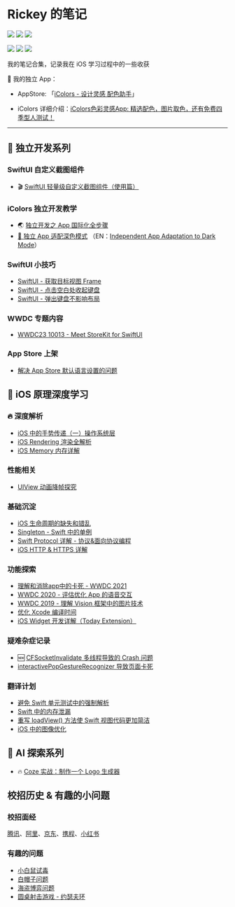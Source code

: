 # Rickey 的笔记

<p>
<a href="https://mp.weixin.qq.com/mp/appmsgalbum?action=getalbum&__biz=MzA5MTM1NTc2Ng==&scene=1&album_id=1406482220017369090&count=3#wechat_redirect"><img src="https://img.shields.io/badge/公众号-小吉的博客-green"></a>
<a href="https://juejin.im/user/59c0ede76fb9a00a3d134e0b/posts"><img src="https://img.shields.io/badge/掘金-RickeyBoy-green"></a>
<a href="https://xiaozhuanlan.com/u/rickeyboy"><img src="https://img.shields.io/badge/小专栏-RickeyBoy-green"></a>
</p>

<p> 
<img src="https://img.shields.io/badge/platform-iOS-ff69b4.svg">
<img src="https://img.shields.io/badge/language-Swift-orange.svg">
<img src="https://img.shields.io/badge/language-Objective--C-blue.svg">
</p>
我的笔记合集，记录我在 iOS 学习过程中的一些收获



🥰 我的独立 App：

- AppStore: 「[iColors - 设计灵感 配色助手](https://link.juejin.cn/?target=https%3A%2F%2Fapps.apple.com%2Fapp%2Fid6448422065)」

- iColors 详细介绍：[iColors色彩灵感App: 精选配色，图片取色，还有免费四季型人测试！ ](https://www.douban.com/group/topic/302111433/)

-------



##  独立开发系列

### SwiftUI 自定义截图组件

- 🎬 [SwiftUI 轻量级自定义截图组件（使用篇）](https://github.com/RickeyBoy/Rickey-iOS-Notes/blob/master/Notes/SwiftUI/SwiftUI%20%E8%BD%BB%E9%87%8F%E7%BA%A7%E8%87%AA%E5%AE%9A%E4%B9%89%E6%88%AA%E5%9B%BE%E7%BB%84%E4%BB%B6.md)

### iColors 独立开发教学

- 🌏 [独立开发之 App 国际化全步骤](https://github.com/RickeyBoy/Rickey-iOS-Notes/blob/master/Notes/iColorsDevelopment/App%20%E5%9B%BD%E9%99%85%E5%8C%96%E5%85%A8%E6%AD%A5%E9%AA%A4.md)
- [🎨 独立 App 适配深色模式](https://github.com/RickeyBoy/Rickey-iOS-Notes/blob/master/Notes/iColorsDevelopment/%E7%8B%AC%E7%AB%8B%20App%20%E9%80%82%E9%85%8D%E6%B7%B1%E8%89%B2%E6%A8%A1%E5%BC%8F%E9%80%82%E9%85%8D.md) （EN：[Independent App Adaptation to Dark Mode](https://github.com/RickeyBoy/Rickey-iOS-Notes/blob/master/Notes/iColorsDevelopment/Independent%20App%20Adaptation%20to%20Dark%20Mode.md)）

### SwiftUI 小技巧

- [SwiftUI - 获取目标视图 Frame](https://github.com/RickeyBoy/Rickey-iOS-Notes/blob/master/Notes/SwiftUI/SwiftUI%20-%20%E8%8E%B7%E5%8F%96%E7%9B%AE%E6%A0%87%E8%A7%86%E5%9B%BE%20Frame.md)
- [SwiftUI - 点击空白处收起键盘](https://github.com/RickeyBoy/Rickey-iOS-Notes/blob/master/Notes/SwiftUI/SwiftUI%20%E7%82%B9%E5%87%BB%E7%A9%BA%E7%99%BD%E5%A4%84%E6%94%B6%E8%B5%B7%E9%94%AE%E7%9B%98.md)
- [SwiftUI - 弹出键盘不影响布局](https://github.com/RickeyBoy/Rickey-iOS-Notes/blob/master/Notes/SwiftUI/SwiftUI%20弹出键盘不影响布局.md)

### WWDC 专题内容

- [WWDC23 10013 - Meet StoreKit for SwiftUI](https://xiaozhuanlan.com/topic/0579631284)

### App Store 上架

- [解决 App Store 默认语言设置的问题](https://github.com/RickeyBoy/Rickey-iOS-Notes/blob/master/Notes/AppStore/%E8%A7%A3%E5%86%B3%20App%20Store%20%E9%BB%98%E8%AE%A4%E8%AF%AD%E8%A8%80%E8%AE%BE%E7%BD%AE%E7%9A%84%E9%97%AE%E9%A2%98.md)



## 📱 iOS 原理深度学习

### 🔥 深度解析

- [iOS 中的手势传递（一）操作系统层](https://github.com/RickeyBoy/Rickey-iOS-Notes/blob/master/Notes/Fundamental/iOSGestures.md)
- [iOS Rendering 渲染全解析](https://github.com/RickeyBoy/Rickey-iOS-Notes/blob/master/笔记/iOS%20Rendering.md)
- [iOS Memory 内存详解](https://github.com/RickeyBoy/Rickey-iOS-Notes/blob/master/笔记/iOS%20Memory.md)

### 性能相关

- [UIView 动画降帧探究](https://github.com/RickeyBoy/Rickey-iOS-Notes/blob/master/Notes/Techniques/UIViewPreferredFPS.md)

### 基础沉淀

- [iOS 生命周期的缺失和错乱](https://github.com/RickeyBoy/Rickey-iOS-Notes/blob/master/笔记/iOS%20生命周期的缺失和错乱.md)
- [Singleton - Swift 中的单例](https://github.com/RickeyBoy/Rickey-iOS-Notes/blob/master/%E7%AC%94%E8%AE%B0/Singleton%20-%20Swift%20%E4%B8%AD%E7%9A%84%E5%8D%95%E4%BE%8B.md)
- [Swift Protocol 详解 - 协议&面向协议编程](https://github.com/RickeyBoy/Rickey-iOS-Notes/blob/master/%E7%AC%94%E8%AE%B0/Swift%20Protocol%20%E8%AF%A6%E8%A7%A3%20-%20%E5%8D%8F%E8%AE%AE%26%E9%9D%A2%E5%90%91%E5%8D%8F%E8%AE%AE%E7%BC%96%E7%A8%8B.md)
- [iOS HTTP & HTTPS 详解](https://github.com/RickeyBoy/Rickey-iOS-Notes/blob/master/%E7%AC%94%E8%AE%B0/iOS%20HTTP%20%26%20HTTPS%20%E8%AF%A6%E8%A7%A3.md)

### 功能探索

- [理解和消除app中的卡死 - WWDC 2021](https://github.com/RickeyBoy/Rickey-iOS-Notes/blob/master/Notes/Translation/WWDC2021理解和消除app中的卡死.md)
- [WWDC 2020 - 评估优化 App 的语音交互](https://xiaozhuanlan.com/topic/4759630281)
- [WWDC 2019 - 理解 Vision 框架中的图片技术](https://github.com/RickeyBoy/Rickey-iOS-Notes/blob/master/%E7%AC%94%E8%AE%B0/%E7%90%86%E8%A7%A3%20Vision%20%E6%A1%86%E6%9E%B6%E4%B8%AD%E7%9A%84%E5%9B%BE%E7%89%87%E6%8A%80%E6%9C%AF.md)
- [优化 Xcode 编译时间](https://github.com/RickeyBoy/Rickey-iOS-Notes/blob/master/%E7%AC%94%E8%AE%B0/%E4%BC%98%E5%8C%96%20Xcode%20%E7%BC%96%E8%AF%91%E6%95%88%E7%8E%87.md)
- [iOS Widget 开发详解（Today Extension）](https://github.com/RickeyBoy/Rickey-iOS-Notes/blob/master/笔记/iOS%20Widget%20开发详解（Today%20Extension）.md)

### 疑难杂症记录

- 🆕 [CFSocketInvalidate 多线程导致的 Crash 问题](https://github.com/RickeyBoy/Rickey-iOS-Notes/blob/master/Notes/Bugfix/CFSocketInvalidate%20%E5%A4%9A%E7%BA%BF%E7%A8%8B%E5%AF%BC%E8%87%B4%E7%9A%84%20Crash%20%E9%97%AE%E9%A2%98.md)
- [interactivePopGestureRecognizer 导致页面卡死](https://github.com/RickeyBoy/Rickey-iOS-Notes/blob/master/笔记/interactivePopGestureRecognizer%20导致页面卡死.md)

### 翻译计划

- [避免 Swift 单元测试中的强制解析](https://github.com/RickeyBoy/Rickey-iOS-Notes/blob/master/Notes/Translation/%5B译%5D%20避免%20Swift%20单元测试中的强制解析.md)
- [Swift 中的内存泄漏](https://github.com/RickeyBoy/Rickey-iOS-Notes/blob/master/Notes/Translation/%5B译%5D%20Swift%20中的内存泄漏.md)
- [重写 loadView() 方法使 Swift 视图代码更加简洁](https://github.com/RickeyBoy/Rickey-iOS-Notes/blob/master/Notes/Translation/%5B译%5D%20重写%20loadView()%20方法使%20Swift%20视图代码更加简洁.md)
- [iOS 中的图像优化](https://github.com/RickeyBoy/Rickey-iOS-Notes/blob/master/Notes/Translation/%5B译%5D%20iOS%20中的图像优化.md)



## 🤖 AI 探索系列

- 🔥 [Coze 实战：制作一个 Logo 生成器](https://github.com/RickeyBoy/Rickey-iOS-Notes/blob/master/Notes/AI/Coze%20实战：制作一个%20Logo%20生成器.md)



## 校招历史 & 有趣的小问题

### 校招面经

[腾讯](https://github.com/RickeyBoy/Rickey-iOS-Notes/blob/master/Notes/Interviews/腾讯面试题.md)、[阿里](https://github.com/RickeyBoy/Rickey-iOS-Notes/blob/master/Notes/Interviews/阿里巴巴面试题.md)、[京东](https://github.com/RickeyBoy/Rickey-iOS-Notes/blob/master/Notes/Interviews/京东面试题.md)、[携程](https://github.com/RickeyBoy/Rickey-iOS-Notes/blob/master/Notes/Interviews/携程面试题.md)、[小红书](https://github.com/RickeyBoy/Rickey-iOS-Notes/blob/master/Notes/Interviews/小红书面试题.md)

### 有趣的问题

- [小白鼠试毒](https://github.com/RickeyBoy/Rickey-iOS-Notes/blob/master/Notes/Games/小白鼠试毒%20PDF%20版.pdf)
- [白帽子问题](https://github.com/RickeyBoy/Rickey-iOS-Notes/blob/master/Notes/Games/白帽子问题.md)
- [海盗博弈问题](https://github.com/RickeyBoy/Rickey-iOS-Notes/blob/master/Notes/Games/海盗博弈问题.md)
- [圆桌射击游戏 - 约瑟夫环](https://github.com/RickeyBoy/Rickey-iOS-Notes/blob/master/Notes/Games/圆桌射击游戏%20PDF%20版.pdf)
